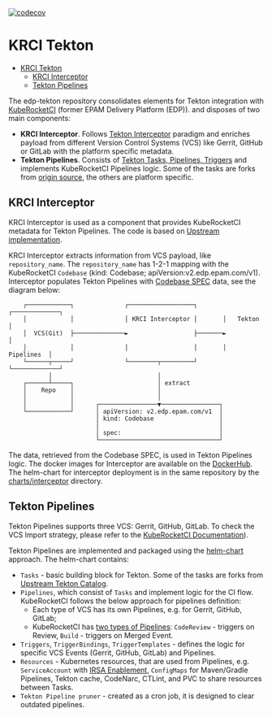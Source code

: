 [![codecov](https://codecov.io/gh/epam/edp-tekton/branch/master/graph/badge.svg?token=P2RDX1F68O)](https://codecov.io/gh/epam/edp-tekton)

# KRCI Tekton
<!-- TOC -->

- [KRCI Tekton](#krci-tekton)
  - [KRCI Interceptor](#krci-interceptor)
  - [Tekton Pipelines](#tekton-pipelines)

<!-- /TOC -->

The edp-tekton repository consolidates elements for Tekton integration with [KubeRocketCI](https://docs.kuberocketci.io) (former EPAM Delivery Platform (EDP)).
and disposes of two main components:

- **KRCI Interceptor**. Follows [Tekton Interceptor](https://tekton.dev/vault/triggers-main/clusterinterceptors/) paradigm and enriches payload from different Version Control Systems (VCS) like Gerrit, GitHub or GitLab with the platform specific metadata.
- **Tekton Pipelines**. Consists of [Tekton Tasks, Pipelines, Triggers](https://tekton.dev/docs/pipelines/) and implements KubeRocketCI Pipelines logic. Some of the tasks are forks from [origin source](https://github.com/tektoncd/catalog), the others are platform specific.

## KRCI Interceptor

KRCI Interceptor is used as a component that provides KubeRocketCI metadata for Tekton Pipelines. The code is based on [Upstream implementation](https://github.com/tektoncd/triggers/tree/main/pkg/interceptors).

KRCI Interceptor extracts information from VCS payload, like `repository_name`. The `repository_name` has 1-2-1 mapping with the KubeRocketCI `Codebase` (kind: Codebase; apiVersion:v2.edp.epam.com/v1). Interceptor populates Tekton Pipelines with [Codebase SPEC](https://github.com/epam/edp-codebase-operator/blob/master/docs/api.md#codebasespec) data, see the diagram below:

        ┌────────────┐              ┌──────────────────┐       ┌─────────────┐
        │            │              │ KRCI Interceptor │       │   Tekton    │
        │  VCS(Git)  ├──────────────►                  ├───────►             │
        │            │              │                  │       │  Pipelines  │
        └──────┬─────┘              └────────┬─────────┘       └─────────────┘
               │                             │
        ┌──────┴─────┐                       │ extract
        │    Repo    │                       │
        │            │                       │
        │            │      ┌────────────────▼────────────────┐
        └────────────┘      │ apiVersion: v2.edp.epam.com/v1  │
                            │ kind: Codebase                  │
                            │                                 │
                            │ spec:                           │
                            └─────────────────────────────────┘

The data, retrieved from the Codebase SPEC, is used in Tekton Pipelines logic.
The docker images for Interceptor are available on the [DockerHub](https://hub.docker.com/repository/docker/epamedp/edp-tekton).
The helm-chart for interceptor deployment is in the same repository by the [charts/interceptor](./charts/interceptor) directory.

## Tekton Pipelines

Tekton Pipelines supports three VCS: Gerrit, GitHub, GitLab. To check the VCS Import strategy, please refer to the [KubeRocketCI Documentation](https://docs.kuberocketci.io)).

Tekton Pipelines are implemented and packaged using the [helm-chart](./charts/pipelines-library/) approach. The helm-chart contains:

- `Tasks` - basic building block for Tekton. Some of the tasks are forks from [Upstream Tekton Catalog](https://github.com/tektoncd/catalog).
- `Pipelines`, which consist of `Tasks` and implement logic for the CI flow. KubeRocketCI follows the below approach for pipelines definition:
  - Each type of VCS has its own Pipelines, e.g. for Gerrit, GitHub, GitLab;
  - KubeRocketCI has [two types of Pipelines](https://docs.kuberocketci.io/docs/operator-guide/ci/tekton-overview): `CodeReview` - triggers on Review, `Build` - triggers on Merged Event.
- `Triggers`, `TriggerBindings`, `TriggerTemplates` - defines the logic for specific VCS Events (Gerrit, GitHub, GitLab) and Pipelines.
- `Resources` - Kubernetes resources, that are used from Pipelines, e.g. `ServiceAccount` with [IRSA Enablement](https://docs.kuberocketci.io/docs/developer-guide/aws-reference-architecture#iam-roles-for-service-accounts-irsa), `ConfigMaps` for Maven/Gradle Pipelines, Tekton cache, CodeNarc, CTLint, and PVC to share resources between Tasks.
- `Tekton Pipeline pruner` - created as a cron job, it is designed to clear outdated pipelines.
